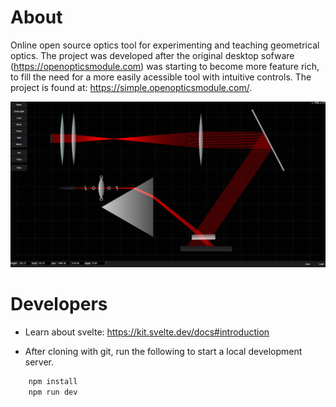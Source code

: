 # About

Online open source optics tool for experimenting and teaching geometrical optics. The project was developed after the original desktop sofware (https://openopticsmodule.com) was starting to become more feature rich, to fill the need for a more easily acessible tool with intuitive controls. The project is found at: https://simple.openopticsmodule.com/.

![](simple_optics_module_screenshot.png)

# Developers

- Learn about svelte: https://kit.svelte.dev/docs#introduction

- After cloning with git, run the following to start a local development server.

```bash
    npm install
    npm run dev
```

